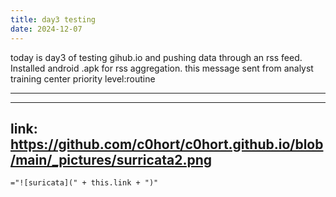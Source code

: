 ```yaml
---
title: day3 testing
date: 2024-12-07 
---
```


today is day3 of testing gihub.io and pushing data through an rss feed. Installed android .apk for rss aggregation. 
this message sent from analyst training center priority level:routine

---
---
link: https://github.com/c0hort/c0hort.github.io/blob/main/_pictures/surricata2.png
---

`="![suricata](" + this.link + ")"`
